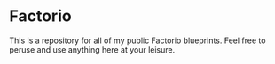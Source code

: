 # Factorio
This is a repository for all of my public Factorio blueprints. Feel free to peruse and use anything here at your leisure.
